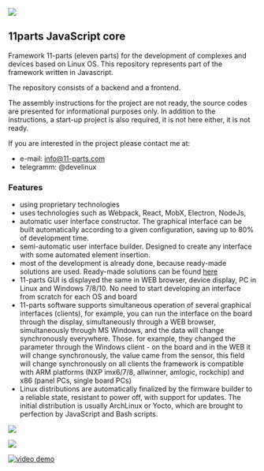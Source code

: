 ![](https://11-parts.com/sites/default/files/logo_11p_2_2.gif)
## 11parts JavaScript core 
Framework 11-parts (eleven parts) for the development of complexes and devices based on Linux OS. This repository represents part of the framework written in Javascript.

The repository consists of a backend and a frontend.

The assembly instructions for the project are not ready, the source codes are presented for informational purposes only. In addition to the instructions, a start-up project is also required, it is not here either, it is not ready.

If you are interested in the project please contact me at:
- e-mail: info@11-parts.com
- telegramm: @develinux

### Features
- using proprietary technologies
- uses technologies such as Webpack, React, MobX, Electron, NodeJs,
- automatic user interface constructor. The graphical interface can be built automatically according to a given configuration, saving up to 80% of development time.
- semi-automatic user interface builder. Designed to create any interface with some automated element insertion.
- most of the development is already done, because ready-made solutions are used. Ready-made solutions can be found [here](https://11-parts.com/ru/programm_blocks)
- 11-parts GUI is displayed the same in WEB browser, device display, PC in Linux and Windows 7/8/10. No need to start developing an interface from scratch for each OS and board
- 11-parts software supports simultaneous operation of several graphical interfaces (clients), for example, you can run the interface on the board through the display, simultaneously through a WEB browser, simultaneously through MS Windows, and the data will change synchronously everywhere. Those. for example, they changed the parameter through the Windows client - on the board and in the WEB it will change synchronously, the value came from the sensor, this field will change synchronously on all clients
the framework is compatible with ARM platforms (NXP imx6/7/8, allwinner, amlogic, rockchip) and x86 (panel PCs, single board PCs)
- Linux distributions are automatically finalized by the firmware builder to a reliable state, resistant to power off, with support for updates. The initial distribution is usually ArchLinux or Yocto, which are brought to perfection by JavaScript and Bash scripts.

![](https://11-parts.com/sites/default/files/2018-12/router_1.gif)

![](https://11-parts.com/sites/default/files/styles/max_325x325/public/2018-12/kls3.png?itok=pKss_U_w)

[![video demo](https://img.youtube.com/vi/2nU_2gRCOQI/0.jpg)](https://www.youtube.com/watch?v=2nU_2gRCOQI)
